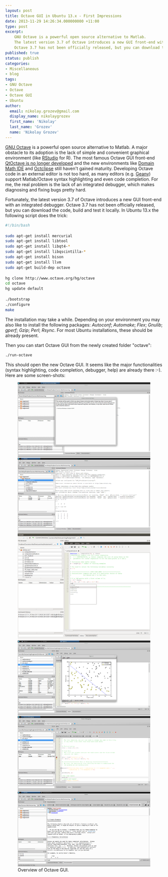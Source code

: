 ```yaml
---
layout: post
title: Octave GUI in Ubuntu 13.x - First Impressions
date: 2013-11-29 14:26:34.000000000 +11:00
type: post
excerpt: 
    GNU Octave is a powerful open source alternative to Matlab. 
    The latest version 3.7 of Octave introduces a new GUI front-end with an integrated debugger. 
    Octave 3.7 has not been officially released, but you can download the code, build and test it locally ...
published: true
status: publish
categories:
- Miscellaneous
- blog
tags:
- GNU Octave
- Octave
- Octave GUI
- Ubuntu
author:
  email: nikolay.grozev@gmail.com
  display_name: nikolaygrozev
  first_name: 'Nikolay'
  last_name: 'Grozev'
  name: 'Nikolay Grozev'
---
```


[GNU Octave](http://www.gnu.org/software/octave/) is a powerful open source alternative to Matlab. 
A major obstacle to its adoption is the lack of simple and convenient graphical environment 
(like [RStudio](http://www.rstudio.com/) for R). The most famous Octave GUI front-end 
[QtOctave is no longer developed](https://sites.google.com/site/davidecittaro/apple-stuff/qtoctavenomoresupported) 
and the new environments like [Domain Math IDE](https://sites.google.com/site/domainmathide/) and 
[Octclipse](http://sourceforge.net/projects/octclipse/) still haven't gained maturity. 
Developing Octave code in an external editor is not too hard, as many editors (e.g. [Geany](http://www.geany.org/)) 
support Matlab/Octave syntax highlighting and even code completion. For me, the real problem is the lack of 
an integrated debugger, which makes diagnosing and fixing bugs pretty hard.

Fortunately, the latest version 3.7 of Octave introduces a new GUI front-end with an integrated debugger. 
Octave 3.7 has not been officially released, but you can download the code, build and test it locally. 
In Ubuntu 13.x the following script does the trick:

```bash
#!/bin/bash

sudo apt-get install mercurial
sudo apt-get install libtool
sudo apt-get install libqt4-*
sudo apt-get install libqscintilla-*
sudo apt-get install bison
sudo apt-get install llvm
sudo apt-get build-dep octave

hg clone http://www.octave.org/hg/octave
cd octave
hg update default

./bootstrap
./configure
make
```

The installation may take a while. Depending on your environment you may also like to install the following packages: 
*Autoconf*; *Automake*; *Flex*; *Gnulib*; *gperf*; *Gzip*; *Perl*; *Rsync*. For most Ubuntu installations, these should 
be already present.

Then you can start Octave GUI from the newly created folder "octave":

```bash
./run-octave
```

This should open the new Octave GUI. It seems like the major functionalities (syntax highlighting, code completion, debugger, help) 
are already there :-). Here are some screen-shots:

<!-------------------------------------------- Image Galery -------------------------------------------->
<figure class="third">
    <a class="image-popup-fit-width" 
        href="/images/blog/Octave GUI in Ubuntu 13.x - First Impressions/1-welcome-screen.png" 
        title="Welcome Screen.">
        <img src="/images/blog/Octave GUI in Ubuntu 13.x - First Impressions/1-welcome-screen.png">
    </a>
    <a class="image-popup-fit-width" 
        href="/images/blog/Octave GUI in Ubuntu 13.x - First Impressions/2-command-window.png" 
        title='A standard terminal for invoking commands. Session variables are listed in the "Workspace" panel'>
        <img src="/images/blog/Octave GUI in Ubuntu 13.x - First Impressions/2-command-window.png">
    </a>
    <a class="image-popup-fit-width" 
        href="/images/blog/Octave GUI in Ubuntu 13.x - First Impressions/3-text-editor-and-automcomplete1.png" 
        title="The code editor offers code completion.">
        <img src="/images/blog/Octave GUI in Ubuntu 13.x - First Impressions/3-text-editor-and-automcomplete1.png">
    </a>
    <a class="image-popup-fit-width" 
        href="/images/blog/Octave GUI in Ubuntu 13.x - First Impressions/4-graphics.png" 
        title="Graphics.">
        <img src="/images/blog/Octave GUI in Ubuntu 13.x - First Impressions/4-graphics.png">
    </a>
    <a class="image-popup-fit-width" 
        href="/images/blog/Octave GUI in Ubuntu 13.x - First Impressions/5-debugging.png" 
        title="Debugging! The breakpoint is in red, the yellow arrow indicates curren line in the code.">
        <img src="/images/blog/Octave GUI in Ubuntu 13.x - First Impressions/5-debugging.png">
    </a>
    <a class="image-popup-fit-width" 
        href="/images/blog/Octave GUI in Ubuntu 13.x - First Impressions/6-documentation.png" 
        title="The documentation/help is organised hierarchically.">
        <img src="/images/blog/Octave GUI in Ubuntu 13.x - First Impressions/6-documentation.png">
    </a>
    <figcaption>Overview of Octave GUI.</figcaption>
</figure>
<!-------------------------------------------- Image Galery -------------------------------------------->

